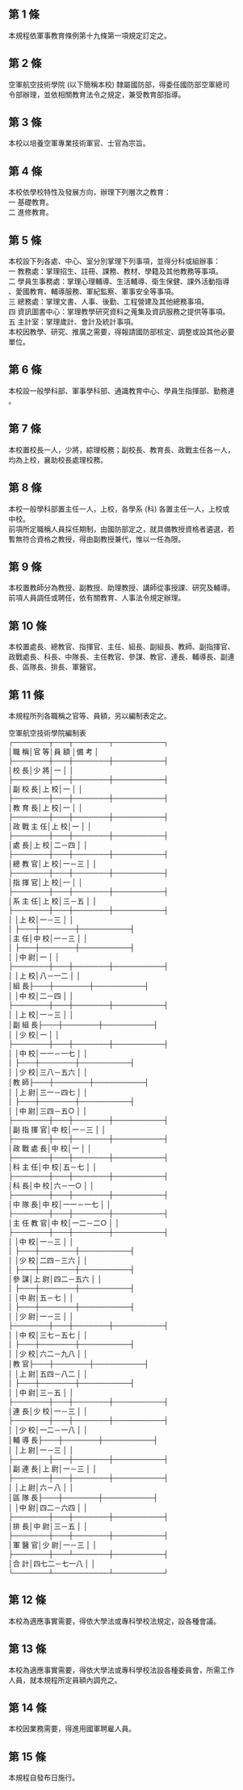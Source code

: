 第 1 條
-------
本規程依軍事教育條例第十九條第一項規定訂定之。

第 2 條
-------
空軍航空技術學院 (以下簡稱本校) 隸屬國防部，得委任國防部空軍總司  
令部辦理，並依相關教育法令之規定，兼受教育部指導。

第 3 條
-------
本校以培養空軍專業技術軍官、士官為宗旨。

第 4 條
-------
本校依學校特性及發展方向，辦理下列層次之教育：  
一  基礎教育。  
二  進修教育。

第 5 條
-------
本校設下列各處、中心、室分別掌理下列事項，並得分科或組辦事：  
一  教務處：掌理招生、註冊、課務、教材、學籍及其他教務等事項。  
二  學員生事務處：掌理心理輔導、生活輔導、衛生保健、課外活動指導  
    、愛國教育、輔導服務、軍紀監察、軍事安全等事項。  
三  總務處：掌理文書、人事、後勤、工程營建及其他總務事項。  
四  資訊圖書中心：掌理教學研究資料之蒐集及資訊服務之提供等事項。  
五  主計室：掌理歲計、會計及統計事項。  
本校因教學、研究、推廣之需要，得報請國防部核定、調整或設其他必要  
單位。

第 6 條
-------
本校設一般學科部、軍事學科部、通識教育中心、學員生指揮部、勤務連  
。

第 7 條
-------
本校置校長一人，少將，綜理校務；副校長、教育長、政戰主任各一人，  
均為上校，襄助校長處理校務。

第 8 條
-------
本校一般學科部置主任一人，上校，各學系 (科) 各置主任一人，上校或  
中校。  
前項所定職稱人員採任期制，由國防部定之，就具備教授資格者遴選，若  
暫無符合資格之教授，得由副教授兼代，惟以一任為限。

第 9 條
-------
本校置教師分為教授、副教授、助理教授、講師從事授課、研究及輔導。  
前項人員調任或聘任，依有關教育、人事法令規定辦理。

第 10 條
--------
本校置處長、總教官、指揮官、主任、組長、副組長、教師、副指揮官、  
政戰處長、科長、中隊長、主任教官、參謀、教官、連長、輔導長、副連  
長、區隊長、排長、軍醫官。

第 11 條
--------
本規程所列各職稱之官等、員額，另以編制表定之。  
  
空軍航空技術學院編制表  
┌───────┬───┬───────┬──────────┐  
│職          稱│官  等│員    額      │備    考            │  
├───────┼───┼───────┼──────────┤  
│校          長│少  將│一            │                    │  
├───────┼───┼───────┼──────────┤  
│副    校    長│上  校│一            │                    │  
├───────┼───┼───────┼──────────┤  
│教    育    長│上  校│一            │                    │  
├───────┼───┼───────┼──────────┤  
│政  戰  主  任│上  校│一            │                    │  
├───────┼───┼───────┼──────────┤  
│處          長│上  校│二－四        │                    │  
├───────┼───┼───────┼──────────┤  
│總    教    官│上  校│一－三        │                    │  
├───────┼───┼───────┼──────────┤  
│指    揮    官│上  校│一            │                    │  
├───────┼───┼───────┼──────────┤  
│系    主    任│上  校│三－五        │                    │  
├───────┼───┼───────┼──────────┤  
│              │上  校│一－三        │                    │  
│              ├───┼───────┼──────────┤  
│主          任│中  校│一－三        │                    │  
│              ├───┼───────┼──────────┤  
│              │中  尉│一            │                    │  
├───────┼───┼───────┼──────────┤  
│              │上  校│八－一二      │                    │  
│組          長├───┼───────┼──────────┤  
│              │中  校│二－四        │                    │  
├───────┼───┼───────┼──────────┤  
│              │上  校│一－三        │                    │  
│副    組    長├───┼───────┼──────────┤  
│              │少  校│一            │                    │  
├───────┼───┼───────┼──────────┤  
│              │中  校│一一－一七    │                    │  
│              ├───┼───────┼──────────┤  
│              │少  校│三八－五六    │                    │  
│教          師├───┼───────┼──────────┤  
│              │上  尉│三一－四七    │                    │  
│              ├───┼───────┼──────────┤  
│              │中  尉│三四－五○    │                    │  
├───────┼───┼───────┼──────────┤  
│副  指  揮  官│中  校│一－三        │                    │  
├───────┼───┼───────┼──────────┤  
│政  戰  處  長│中  校│一            │                    │  
├───────┼───┼───────┼──────────┤  
│科    主    任│中  校│五－七        │                    │  
├───────┼───┼───────┼──────────┤  
│科          長│中  校│六－一○      │                    │  
├───────┼───┼───────┼──────────┤  
│中    隊    長│中  校│一一－一七    │                    │  
├───────┼───┼───────┼──────────┤  
│主  任  教  官│中  校│一二－二○    │                    │  
├───────┼───┼───────┼──────────┤  
│              │中  校│一－三        │                    │  
│              ├───┼───────┼──────────┤  
│              │少  校│二四－三六    │                    │  
│              ├───┼───────┼──────────┤  
│參          謀│上  尉│四二－五六    │                    │  
│              ├───┼───────┼──────────┤  
│              │中  尉│五－七        │                    │  
│              ├───┼───────┼──────────┤  
│              │少  尉│一－三        │                    │  
├───────┼───┼───────┼──────────┤  
│              │中  校│三七－五七    │                    │  
│              ├───┼───────┼──────────┤  
│              │少  校│六二－九八    │                    │  
│教          官├───┼───────┼──────────┤  
│              │上  尉│五四－八二    │                    │  
│              ├───┼───────┼──────────┤  
│              │中  尉│三－五        │                    │  
├───────┼───┼───────┼──────────┤  
│連          長│少  校│一－三        │                    │  
├───────┼───┼───────┼──────────┤  
│              │少  校│一二－一八    │                    │  
│輔    導    長├───┼───────┼──────────┤  
│              │上  尉│一－三        │                    │  
├───────┼───┼───────┼──────────┤  
│副    連    長│上  尉│一－三        │                    │  
├───────┼───┼───────┼──────────┤  
│              │上  尉│六－八        │                    │  
│區    隊    長├───┼───────┼──────────┤  
│              │中  尉│四二－六四    │                    │  
├───────┼───┼───────┼──────────┤  
│排          長│中  尉│三－五        │                    │  
├───────┼───┼───────┼──────────┤  
│軍    醫    官│少  尉│一－三        │                    │  
├───────┼───┴───────┼──────────┤  
│合          計│四七二－七一八        │                    │  
└───────┴───────────┴──────────┘

第 12 條
--------
本校為適應事實需要，得依大學法或專科學校法規定，設各種會議。

第 13 條
--------
本校為適應事實需要，得依大學法或專科學校法設各種委員會，所需工作  
人員，就本規程所定員額內調充之。

第 14 條
--------
本校因業務需要，得進用國軍聘雇人員。

第 15 條
--------
本規程自發布日施行。

